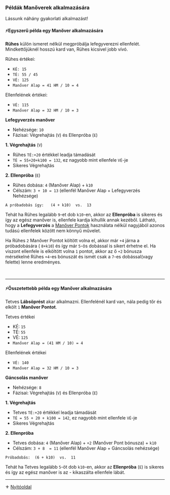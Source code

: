 ### Példák Manőverek alkalmazására

Lássunk náhány gyakorlati alkalmazást!
#### ⚡Egyszerű példa egy Manőver alkalmazására

**Rühes** külön ismeret nélkül megpróbálja lefegyverezni ellenfelét. Mindkettőjüknél hosszú kard van, Rühes kicsivel jobb vívó.

Rühes értékei:
- `KÉ: 15`
- `TÉ: 55 / 45`
- `VÉ: 125`
- `Manőver Alap = 41 HM / 10 = 4`

Ellenfelének értékei:
- `VÉ: 115`
- `Manőver Alap = 32 HM / 10 = 3`

**Lefegyverzés manőver**
- Nehézsége: `10`
- Fázisai: Végrehajtás (`V`) és Ellenpróba (`E`)

**1. Végrehajtás**  (`V`)
- Rühes `TÉ:+20` értékkel leadja támadását
- `TÉ = 55+20+k100 = 132`, ez nagyobb mint ellenfele `VÉ`-je
- Sikeres Végrehajtás

**2. Ellenpróba**  (`E`)
- Rühes dobása:  `4` (Manőver Alap) + `k10`
- Célszám: `3 + 10 = 13` (ellenfél Manőver Alap + Lefegyverzés Nehézsége)

```
A próbadobás így:   (4 + k10)  vs.  13
```

Tehát ha Rühes legalább  `9`-et dob  `k10`-en, akkor az **Ellenpróba** is sikeres és így az egész manőver is, ellenfele kardja kihullik annak kezéből. Látható, hogy a **Lefegyverzés** a [Manőver Pontok](065_02_manover_pontok.md) használata nélkül nagyjából azonos tudású ellenfelek között nem könnyű művelet.

Ha Rühes `2` Manőver Pontot költött volna el, akkor már `+4` járna a próbadobására ( `8+k10`) és így már `5`-ös dobással is sikert érhetne el. Ha viszont ellenfele is elköltött volna `1` pontot, akkor az ő `+2` bónusza mérsékelné Rühes `+4`-es bónuszát és ismét csak a `7`-es dobással(vagy felette) lenne eredményes.

<br/>

---
#### ⚡Összetettebb példa egy Manőver alkalmazására

Tetves **Lábsöprést** akar alkalmazni. Ellenfelénél kard van, nála pedig tőr és elkölt `1` **Manőver Pontot**.

Tetves értékei
- KÉ: `15`
- TÉ: `55`
- VÉ: `125`
- `Manőver Alap = (41 HM / 10) = 4`

Ellenfelének értékei
- `VÉ: 140`
- `Manőver Alap = 32 HM / 10 = 3`

**Gáncsolás manőver**
- Nehézsége: `8`
- Fázisai: Végrehajtás (`V`) és Ellenpróba (`E`)

**1. Végrehajtás**

- Tetves `TÉ:+20` értékkel leadja támadását
-  `TÉ = 55 + 20 + k100 = 142`, ez nagyobb mint ellenfele `VÉ`-je
- Sikeres Végrehajtás

**2. Ellenpróba**

- Tetves dobása:  `4` (Manőver Alap) + `+2` (Manőver Pont bónusza) + `k10`
- Célszám: `3 + 8  = 11` (ellenfél Manőver Alap + Gáncsolás nehézsége)

```
Próbadobás:  (6 + k10)  vs.  11
```

Tehát ha Tetves legalább `5`-öt dob `k10`-en, akkor az **Ellenpróba** (`E`) is sikeres és így az egész manőver is az - kikaszálta ellenfele lábát.

---

⚜️ [Nyitóoldal](start.md)
